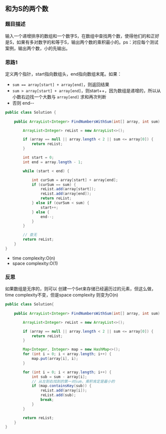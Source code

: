 ## 和为S的两个数

### 题目描述

输入一个递增排序的数组和一个数字S，在数组中查找两个数，使得他们的和正好是S，如果有多对数字的和等于S，输出两个数的乘积最小的。ps：对应每个测试案例，输出两个数，小的先输出。

### 思路1

定义两个指针，start指向数组头，end指向数组末尾。如果：

- `sum == array[start] + array[end]`，则返回结果
- `sum > array[start] + array[end]`，则start++，因为数组是递增的，所以从小数右边找一个大数与 `array[end]` 求和再次判断
- 否则 end--


```java
public class Solution {
    
    public ArrayList<Integer> FindNumbersWithSum(int[] array, int sum) {

        ArrayList<Integer> reList = new ArrayList<>();

        if (array == null || array.length < 2 || sum <= array[0]) {
            return reList;
        }

        int start = 0;
        int end = array.length - 1;

        while (start < end) {

            int curSum = array[start] + array[end];
            if (curSum == sum) {
                reList.add(array[start]);
                reList.add(array[end]);
                return reList;
            } else if (curSum < sum) {
                start++;
            } else {
                end--;
            }
        }

        // 查无
        return reList;
    }
}
```
- time complexity:O(n)
- space complexity:O(1)

### 反思

如果数组是无序的，则可以 创建一个Set来存储已经遍历过的元素，但这么做，time complexity不变，但是space complexity 则变为O(n)

```java
public class Solution{
    
    public ArrayList<Integer> FindNumbersWithSum(int[] array, int sum) {

        ArrayList<Integer> reList = new ArrayList<>();

        if (array == null || array.length < 2 || sum <= array[0]) {
            return reList;
        }

        Map<Integer, Integer> map = new HashMap<>();
        for (int i = 0; i < array.length; i++) {
            map.put(array[i], i);
        }

        for (int i = 0; i < array.length; i++) {
            int sub = sum - array[i];
            // 从左到右找到的第一对sum，乘积肯定是最小的
            if (map.containsKey(sub)) {
                reList.add(array[i]);
                reList.add(sub);
                break;
            }
        }

        return reList;
    }
}
```



